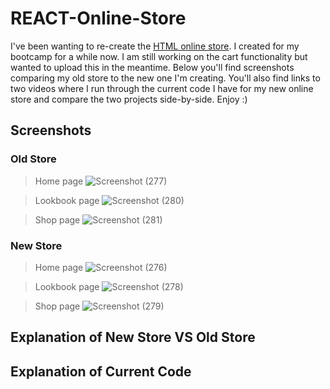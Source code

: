 # REACT-Online-Store
I've been wanting to re-create the [HTML online store](https://github.com/AmyMarais/HTML-Online-Store).  I created for my bootcamp for a while now. I am still working on the cart functionality but wanted to upload this in the meantime. Below you'll find screenshots comparing my old store to the new one I'm creating. You'll also find links to two videos where I run through the current code I have for my new online store and compare the two projects side-by-side. Enjoy :) 

## Screenshots
### Old Store

> Home page
![Screenshot (277)](https://user-images.githubusercontent.com/81366533/144877759-cef6227c-c9e8-4871-aee8-2e7774263cde.png)

> Lookbook page
![Screenshot (280)](https://user-images.githubusercontent.com/81366533/144877787-618e0715-66cf-4d87-a5d3-a88179ffa771.png)

> Shop page
![Screenshot (281)](https://user-images.githubusercontent.com/81366533/144877798-0c3caf4a-1318-4871-9084-82f544e70a75.png)

### New Store

> Home page
![Screenshot (276)](https://user-images.githubusercontent.com/81366533/144877825-da35935c-0817-474f-8826-833c114e47eb.png)

> Lookbook page
![Screenshot (278)](https://user-images.githubusercontent.com/81366533/144877845-371659fb-8b40-4a46-9e84-4a0fbc8b3406.png)

> Shop page
![Screenshot (279)](https://user-images.githubusercontent.com/81366533/144877864-b6572e3f-21c4-460c-93d7-8a0b432138f9.png)


## Explanation of New Store VS Old Store

## Explanation of Current Code
